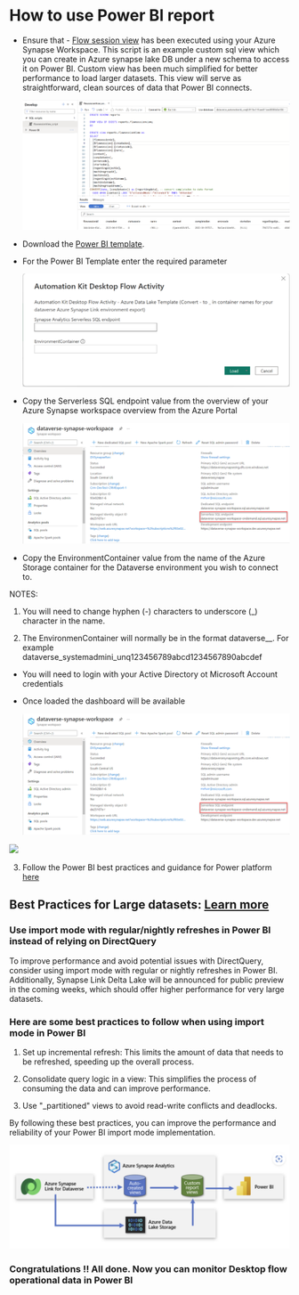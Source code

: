 # How to use Power BI report

- Ensure that - [Flow session view](./Scripts/flowsessionview.sql) has been executed using your Azure Synapse Workspace. This script is an example custom sql view which you can create in Azure synapse lake DB under a new schema to access it on Power BI. Custom view has been much simplified for better performance to load larger datasets. This view will serve as straightforward, clean sources of data that Power BI connects.

  ![Azure Synapse Workspace Lake Database Query](./images/232245432-930bc4bc-a895-4b35-8ad9-d39a2b7c87a0.png)

- Download the [Power BI template](./Automation%20Kit%20Desktop%20Flow%20Activity.pbit).

- For the Power BI Template enter the required parameter

  ![PowerBI Template Parameters](./images/powerbi-template-parameters.png)

- Copy the Serverless SQL endpoint value from the overview of your Azure Synapse workspace overview from the Azure Portal

  ![Azure Portal Serverless SQL endpoint](./images/232245894-dc109c1d-af37-4ff6-b75b-1e72833bc7d6.png)

- Copy the EnvironmentContainer value from the name of the Azure Storage container for the Dataverse environment you wish to connect to.

NOTES:

1. You will need to change hyphen (-) characters to underscore (_) character in the name.

2. The EnvironmenContainer will normally be in the format dataverse_<name>_<uniqueid>. For example dataverse_systemadmini_unq123456789abcd1234567890abcdef

- You will need to login with your Active Directory ot Microsoft Account credentials

- Once loaded the dashboard will be available

  ![Power BI Report Example](./images/232245894-dc109c1d-af37-4ff6-b75b-1e72833bc7d6.png)
<img src="https://user-images.githubusercontent.com/29349597/233945148-e2697341-40d5-4678-964e-7e3bf48c8531.png" width="800" />

3. Follow the Power BI best practices and guidance for Power platform [here](https://learn.microsoft.com/en-us/power-bi/guidance/powerbi-modeling-guidance-for-power-platform) 

## Best Practices for Large datasets: [Learn more](https://learn.microsoft.com/en-us/power-bi/guidance/powerbi-modeling-guidance-for-power-platform)

### Use import mode with regular/nightly refreshes in Power BI instead of relying on DirectQuery

To improve performance and avoid potential issues with DirectQuery, consider using import mode with regular or nightly refreshes in Power BI. Additionally, Synapse Link Delta Lake will be announced for public preview in the coming weeks, which should offer higher performance for very large datasets.

### Here are some best practices to follow when using import mode in Power BI

1. Set up incremental refresh: This limits the amount of data that needs to be refreshed, speeding up the overall process.

2. Consolidate query logic in a view: This simplifies the process of consuming the data and can improve performance.

3. Use "_partitioned" views to avoid read-write conflicts and deadlocks.

By following these best practices, you can improve the performance and reliability of your Power BI import mode implementation.

  ![Azure Synapse Link Analytics Power BI Summary](./images/233840286-273404a4-ae0e-44c7-b2dc-1eece45c2a4b.png)

### Congratulations !! All done. Now you can monitor Desktop flow operational data in Power BI
